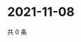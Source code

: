 # 2021-11-08

共 0 条

<!-- BEGIN WEIBO -->
<!-- 最后更新时间 Mon Nov 08 2021 10:25:33 GMT+0800 (China Standard Time) -->

<!-- END WEIBO -->
